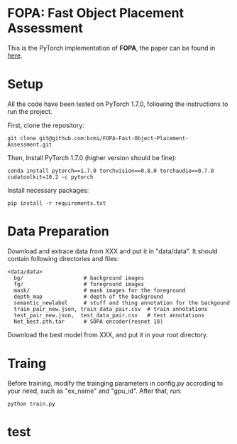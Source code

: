 **FOPA: Fast Object Placement Assessment**
=====
This is the PyTorch implementation of **FOPA**, the paper can be found in [here](https://arxiv.org/pdf/2205.14280.pdf). 

# Setup
All the code have been tested on PyTorch 1.7.0, following the instructions to run the project.

First, clone the repository:
```
git clone git@github.com:bcmi/FOPA-Fast-Object-Placement-Assessment.git
```
Then, Install PyTorch 1.7.0 (higher version should be fine):
```
conda install pytorch==1.7.0 torchvision==0.8.0 torchaudio==0.7.0 cudatoolkit=10.2 -c pytorch
```
Install necessary packages:
```
pip install -r requirements.txt
```

# Data Preparation
Download and extrace data from XXX and put it in "data/data". It should contain following directories and files:
```
<data/data>
  bg/                   # background images
  fg/                   # foreground images
  mask/                 # mask images for the foreground
  depth_map             # depth of the background 
  semantic_newlabel     # stuff and thing annotation for the backgound
  train_pair_new.json, train_data_pair.csv  # train annotations 
  test_pair_new.json,  test_data_pair.csv   # test annotations
  Net_best.pth.tar      # SOPA encoder(resnet 18)
```

Download the best model from XXX, and put it in your root directory.
# Traing
Before training, modify the trainging parameters in config.py accroding to your need, such as "ex_name" and "gpu_id".
After that, run:
```
python train.py
```

# test